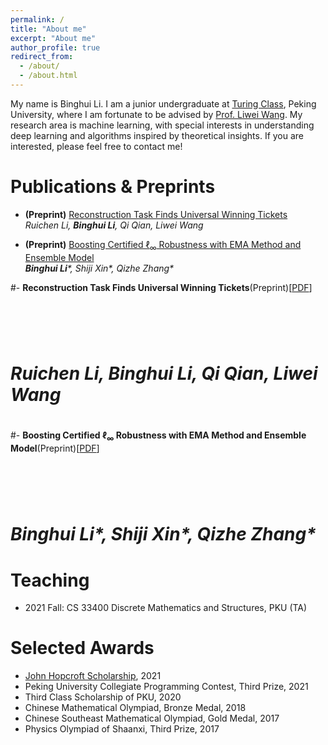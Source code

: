 ```yaml
---
permalink: /
title: "About me"
excerpt: "About me"
author_profile: true
redirect_from: 
  - /about/
  - /about.html
---
```


My name is Binghui Li. I am a junior undergraduate at [Turing Class](https://cfcs.pku.edu.cn/english/research/turing_program/introduction1/index.htm), Peking University, where I am fortunate to be advised by [Prof. Liwei Wang](http://www.liweiwang-pku.com/). My research area is machine learning, with special interests in understanding deep learning and algorithms inspired by theoretical insights. 
If you are interested, please feel free to contact me!

Publications & Preprints
=====
- **(Preprint)** [Reconstruction Task Finds Universal Winning Tickets](https://arxiv.org/abs/2202.11484)
  <br/>
  _Ruichen Li, **Binghui Li**, Qi Qian, Liwei Wang_

- **(Preprint)** [Boosting Certified ℓ<sub>∞</sub> Robustness with EMA Method and Ensemble Model](https://arxiv.org/abs/2107.00230)
  <br/>
  _**Binghui Li**\*, Shiji Xin\*, Qizhe Zhang\*_
  
#- **Reconstruction Task Finds Universal Winning Tickets**(Preprint)[[PDF](https://arxiv.org/abs/2202.11484)]
#  <br/>
#  _Ruichen Li, **Binghui Li**, Qi Qian, Liwei Wang_
#
#- **Boosting Certified ℓ<sub>∞</sub> Robustness with EMA Method and Ensemble Model**(Preprint)[[PDF](https://arxiv.org/abs/2107.00230)]
#  <br/>
#  _**Binghui Li**\*, Shiji Xin\*, Qizhe Zhang\*_

Teaching
=====
- 2021 Fall: CS 33400 Discrete Mathematics and Structures, PKU (TA)

Selected Awards
======
- [John Hopcroft Scholarship](https://cfcs.pku.edu.cn/english/research/turing_program/john_hopcroft_foundation/index.htm), 2021
- Peking University Collegiate Programming Contest, Third Prize, 2021
- Third Class Scholarship of PKU, 2020
- Chinese Mathematical Olympiad, Bronze Medal, 2018
- Chinese Southeast Mathematical Olympiad, Gold Medal, 2017
- Physics Olympiad of Shaanxi, Third Prize, 2017


